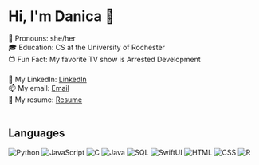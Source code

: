 # Hi, I'm Danica 👾

🫧 Pronouns: she/her <br>
🎓 Education: CS at the University of Rochester <br>
📺 Fun Fact: My favorite TV show is Arrested Development <br> <br>
👤 My LinkedIn: [LinkedIn](https://www.linkedin.com/in/danica-kim) <br>
📫 My email: [Email](mailto:danica11405@gmail.com) <br>
📑 My resume: [Resume](https://github.com/D4nica/D4nica/blob/main/DanicaKim.pdf) <br> <br>


<h2>Languages</h2>

![Python](https://img.shields.io/badge/-Python-000?&logo=Python)
![JavaScript](https://img.shields.io/badge/-JavaScript-000?&logo=JavaScript)
![C](https://img.shields.io/badge/-C-000?&logo=C)
![Java](https://img.shields.io/badge/-Java-000?&logo=Java&logoColor=007396)
![SQL](https://img.shields.io/badge/-SQL-000?&logo=MySQL)
![SwiftUI](https://img.shields.io/badge/-Swift-000?&logo=Swift)
![HTML](https://img.shields.io/badge/-HTML-000?&logo=HTML5)
![CSS](https://img.shields.io/badge/-CSS-000?&logo=CSS3)
![R](https://img.shields.io/badge/-R-000?&logo=R&logoColor=276DC3)


